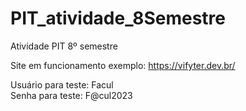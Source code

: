 # PIT_atividade_8Semestre
Atividade PIT 8º semestre


Site em funcionamento exemplo: https://vifyter.dev.br/

Usuário para teste: Facul  
Senha para teste: F@cul2023
